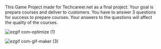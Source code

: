 This Game Project made for Techcareer.net as a final project.
Your goal is prepare courses and deliver to customers. You have to answer 3 questions for success to prepare courses. Your answers to the questions will affect the quality of the courses.

![ezgif com-optimize (1)](https://github.com/0yunus-emre0/Arcade-Idle/assets/75679517/06486679-5d42-485c-a060-08d1ecbe1948)

![ezgif com-gif-maker (3)](https://github.com/0yunus-emre0/Arcade-Idle/assets/75679517/410d5260-5d1a-4468-adda-8b65a6d7b9fa)

